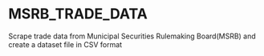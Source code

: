 # MSRB_TRADE_DATA
Scrape trade data from Municipal Securities Rulemaking Board(MSRB) and create a dataset file in CSV format
